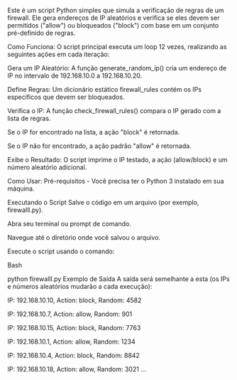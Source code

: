 Este é um script Python simples que simula a verificação de regras de um firewall. Ele gera endereços de IP aleatórios e verifica se eles devem ser permitidos ("allow") ou bloqueados ("block") 
com base em um conjunto pré-definido de regras.


Como Funciona:
O script principal executa um loop 12 vezes, realizando as seguintes ações em cada iteração:

Gera um IP Aleatório: A função generate_random_ip() cria um endereço de IP no intervalo de 192.168.10.0 a 192.168.10.20.

Define Regras: Um dicionário estático firewall_rules contém os IPs específicos que devem ser bloqueados.

Verifica o IP: A função check_firewall_rules() compara o IP gerado com a lista de regras.

Se o IP for encontrado na lista, a ação "block" é retornada.

Se o IP não for encontrado, a ação padrão "allow" é retornada.

Exibe o Resultado: O script imprime o IP testado, a ação (allow/block) e um número aleatório adicional.


Como Usar:
Pré-requisitos - Você precisa ter o Python 3 instalado em sua máquina.

Executando o Script
Salve o código em um arquivo (por exemplo, firewalll.py).

Abra seu terminal ou prompt de comando.

Navegue até o diretório onde você salvou o arquivo.

Execute o script usando o comando:

Bash

python firewalll.py
Exemplo de Saída
A saída será semelhante a esta (os IPs e números aleatórios mudarão a cada execução):

IP: 192.168.10.10, Action: block, Random: 4582

IP: 192.168.10.7, Action: allow, Random: 901

IP: 192.168.10.15, Action: block, Random: 7763

IP: 192.168.10.1, Action: allow, Random: 1234

IP: 192.168.10.4, Action: block, Random: 8842

IP: 192.168.10.18, Action: allow, Random: 3021
...
